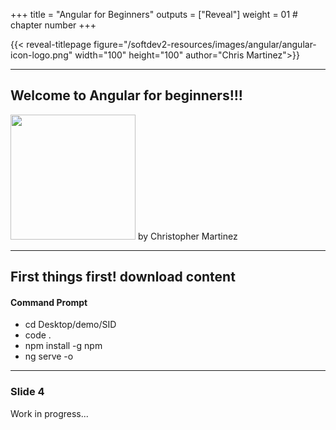 +++
title = "Angular for Beginners"
outputs = ["Reveal"]
weight = 01 # chapter number
+++

{{< reveal-titlepage figure="/softdev2-resources/images/angular/angular-icon-logo.png" width="100" height="100"
 author="Chris Martinez">}}
  
---

## Welcome to Angular for beginners!!!

 <img class="fragment" src="/softdev2-resources/images/angular/angular-icon-logo.png" width="200" height="200">
by Christopher Martinez
 
---
## First things first! download content

 <h4>Command Prompt</h4>
 <ul>
 <li>cd Desktop/demo/SID</li>
 <li>code .</li>
 <li>npm install -g npm</li>
 <li>ng serve -o</li>
 </ul>


---

### Slide 4
Work in progress...
